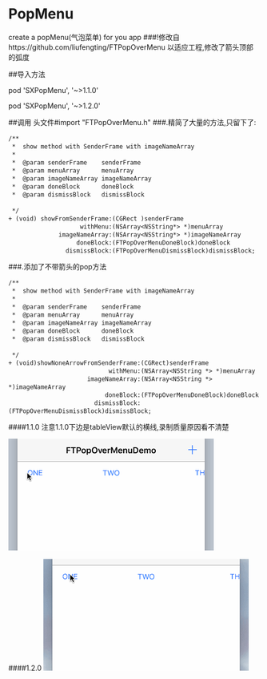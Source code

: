 # PopMenu
create a popMenu(气泡菜单) for you app
###!修改自https://github.com/liufengting/FTPopOverMenu 以适应工程,修改了箭头顶部的弧度

##导入方法


pod 'SXPopMenu', '~>1.1.0'

pod 'SXPopMenu', '~>1.2.0'

##调用
头文件#import "FTPopOverMenu.h"
###.精简了大量的方法,只留下了:
```
/**
 *  show method with SenderFrame with imageNameArray
 *
 *  @param senderFrame    senderFrame
 *  @param menuArray      menuArray
 *  @param imageNameArray imageNameArray
 *  @param doneBlock      doneBlock
 *  @param dismissBlock   dismissBlock
 
 */
+ (void) showFromSenderFrame:(CGRect )senderFrame
                    withMenu:(NSArray<NSString*> *)menuArray
              imageNameArray:(NSArray<NSString*> *)imageNameArray
                   doneBlock:(FTPopOverMenuDoneBlock)doneBlock
                dismissBlock:(FTPopOverMenuDismissBlock)dismissBlock;
```
###.添加了不带箭头的pop方法
```
/**
 *  show method with SenderFrame with imageNameArray
 *
 *  @param senderFrame    senderFrame
 *  @param menuArray      menuArray
 *  @param imageNameArray imageNameArray
 *  @param doneBlock      doneBlock
 *  @param dismissBlock   dismissBlock
 
 */
+ (void)showNoneArrowFromSenderFrame:(CGRect)senderFrame
                            withMenu:(NSArray<NSString *> *)menuArray
                      imageNameArray:(NSArray<NSString *> *)imageNameArray
                           doneBlock:(FTPopOverMenuDoneBlock)doneBlock
                        dismissBlock:(FTPopOverMenuDismissBlock)dismissBlock;
```
####1.1.0
注意1.1.0下边是tableView默认的横线,录制质量原因看不清楚

![img](https://github.com/poos/SXPopMenu/blob/master/1_1_0.gif)

####1.2.0
![img](https://github.com/poos/SXPopMenu/blob/master/1_2_0.gif)
